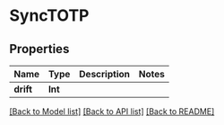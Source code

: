 # SyncTOTP

## Properties

Name | Type | Description | Notes
------------ | ------------- | ------------- | -------------
**drift** | **Int** |  | 

[[Back to Model list]](../README.md#documentation-for-models) [[Back to API list]](../README.md#documentation-for-api-endpoints) [[Back to README]](../README.md)


